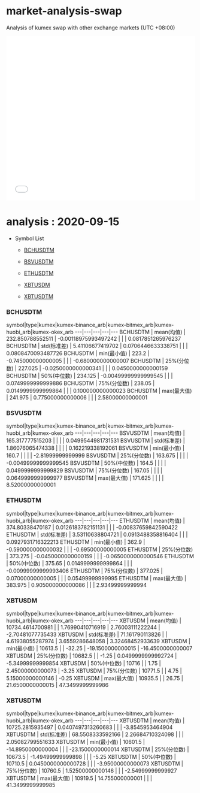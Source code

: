 # market-analysis-swap
Analysis of kumex swap with other exchange markets (UTC +08:00)

<iframe width="100%" height="440" src="./data.html" frameborder="no" border="0" scrolling="no"></iframe>

# analysis : 2020-09-15
* Symbol List

  * [BCHUSDTM](#bchusdtm)

  * [BSVUSDTM](#bsvusdtm)

  * [ETHUSDTM](#ethusdtm)

  * [XBTUSDM](#xbtusdm)

  * [XBTUSDTM](#xbtusdtm)


### BCHUSDTM

symbol|type|kumex|kumex-binance_arb|kumex-bitmex_arb|kumex-huobi_arb|kumex-okex_arb
---|---|---|---|---
BCHUSDTM | mean(均值) | 232.850788552511 | -0.00118975993497242 |  |  | 0.0817851265976237
BCHUSDTM | std(标准差) | 5.41106677419702 | 0.0706446633338751 |  |  | 0.0808470093487726
BCHUSDTM | min(最小值) | 223.2 | -0.745000000000005 |  |  | -0.680000000000007
BCHUSDTM | 25%(分位数) | 227.025 | -0.0250000000000341 |  |  | 0.0450000000000159
BCHUSDTM | 50%(中位数) | 234.125 | -0.00499999999999545 |  |  | 0.0749999999999886
BCHUSDTM | 75%(分位数) | 238.05 | 0.0149999999999864 |  |  | 0.100000000000023
BCHUSDTM | max(最大值) | 241.975 | 0.775000000000006 |  |  | 2.58000000000001


### BSVUSDTM

symbol|type|kumex|kumex-binance_arb|kumex-bitmex_arb|kumex-huobi_arb|kumex-okex_arb
---|---|---|---|---
BSVUSDTM | mean(均值) | 165.317777515203 |  |  |  | 0.0499544981731531
BSVUSDTM | std(标准差) | 1.86076065474338 |  |  |  | 0.162219338192061
BSVUSDTM | min(最小值) | 160.7 |  |  |  | -2.81999999999999
BSVUSDTM | 25%(分位数) | 163.675 |  |  |  | -0.00499999999999545
BSVUSDTM | 50%(中位数) | 164.5 |  |  |  | 0.0499999999999829
BSVUSDTM | 75%(分位数) | 167.05 |  |  |  | 0.0649999999999977
BSVUSDTM | max(最大值) | 171.625 |  |  |  | 8.52000000000001


### ETHUSDTM

symbol|type|kumex|kumex-binance_arb|kumex-bitmex_arb|kumex-huobi_arb|kumex-okex_arb
---|---|---|---|---
ETHUSDTM | mean(均值) | 374.80338470187 | 0.0126183782151131 |  |  | -0.00837659842590422
ETHUSDTM | std(标准差) | 3.53110638804721 | 0.0913488358816404 |  |  | 0.0927931716322213
ETHUSDTM | min(最小值) | 362.9 | -0.590000000000032 |  |  | -0.69500000000005
ETHUSDTM | 25%(分位数) | 373.275 | -0.0450000000000159 |  |  | -0.0650000000000546
ETHUSDTM | 50%(中位数) | 375.65 | 0.0149999999999864 |  |  | -0.00999999999993406
ETHUSDTM | 75%(分位数) | 377.025 | 0.07000000000005 |  |  | 0.05499999999995
ETHUSDTM | max(最大值) | 383.975 | 0.905000000000086 |  |  | 2.93499999999994


### XBTUSDM

symbol|type|kumex|kumex-binance_arb|kumex-bitmex_arb|kumex-huobi_arb|kumex-okex_arb
---|---|---|---|---
XBTUSDM | mean(均值) | 10734.4614700981 |  | 1.76990410716919 | 2.76003111222244 | -2.70481077735433
XBTUSDM | std(标准差) | 71.161790113826 |  | 4.61938055287974 | 3.6559286648058 | 3.32468452933639
XBTUSDM | min(最小值) | 10613.5 |  | -32.25 | -19.1500000000015 | -16.4500000000007
XBTUSDM | 25%(分位数) | 10682.5 |  | -1.25 | 0.0499999999992724 | -5.34999999999854
XBTUSDM | 50%(中位数) | 10716 |  | 1.75 | 2.45000000000073 | -3.25
XBTUSDM | 75%(分位数) | 10771.5 |  | 4.75 | 5.15000000000146 | -0.25
XBTUSDM | max(最大值) | 10935.5 |  | 26.75 | 21.6500000000015 | 47.3499999999986


### XBTUSDTM

symbol|type|kumex|kumex-binance_arb|kumex-bitmex_arb|kumex-huobi_arb|kumex-okex_arb
---|---|---|---|---
XBTUSDTM | mean(均值) | 10725.2815935497 | 0.0407497313260683 |  |  | -3.8545953464904
XBTUSDTM | std(标准差) | 68.5508333592166 | 2.26684710324098 |  |  | 2.05082799551633
XBTUSDTM | min(最小值) | 10601.5 | -14.8950000000004 |  |  | -23.1500000000014
XBTUSDTM | 25%(分位数) | 10673.5 | -1.49499999999898 |  |  | -5.25
XBTUSDTM | 50%(中位数) | 10710.5 | 0.0450000000000728 |  |  | -3.95000000000073
XBTUSDTM | 75%(分位数) | 10760.5 | 1.52500000000146 |  |  | -2.54999999999927
XBTUSDTM | max(最大值) | 10919.5 | 14.755000000001 |  |  | 41.3499999999985

